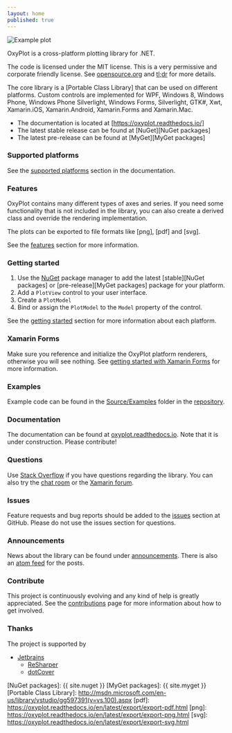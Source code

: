 ```yaml
---
layout: home
published: true
---
```


![Example plot]

OxyPlot is a cross-platform plotting library for .NET. 

The code is licensed under the MIT license. This is a very permissive and corporate friendly license. See [opensource.org](http://opensource.org/licenses/MIT) and [tl;dr](https://tldrlegal.com/license/mit-license) for more details.

The core library is a [Portable Class Library] that can be used on different platforms. Custom controls are implemented for WPF, Windows 8, Windows Phone, Windows Phone Silverlight, Windows Forms, Silverlight, GTK#, Xwt, Xamarin.iOS, Xamarin.Android, Xamarin.Forms and Xamarin.Mac.

- The documentation is located at [https://oxyplot.readthedocs.io/]
- The latest stable release can be found at [NuGet][NuGet packages]
- The latest pre-release can be found at [MyGet][MyGet packages]

### Supported platforms

See the [supported platforms] section in the documentation.

### Features

OxyPlot contains many different types of axes and series. If you need some functionality that is not included in the library, you can also create a derived class and override the rendering implementation.

The plots can be exported to file formats like [png], [pdf] and [svg].

See the [features] section for more information. 

### Getting started

1. Use the [NuGet] package manager to add the latest [stable][NuGet packages] or [pre-release][MyGet packages] package for your platform. 
2. Add a `PlotView` control to your user interface. 
3. Create a `PlotModel`
4. Bind or assign the `PlotModel` to the `Model` property of the control.

See the [getting started] section for more information about each platform. 

### Xamarin Forms

Make sure you reference and initialize the OxyPlot platform renderers, otherwise you will see nothing. See [getting started with Xamarin Forms] for more information. 

### Examples

Example code can be found in the [Source/Examples] folder in the [repository]. 

### Documentation

The documentation can be found at [oxyplot.readthedocs.io]. Note that it is under construction. Please contribute!

### Questions

Use [Stack Overflow] if you have questions regarding the library. You can also try the [chat room] or the [Xamarin forum].

### Issues

Feature requests and bug reports should be added to the [issues] section at GitHub. Please do not use the issues section for questions.

### Announcements

News about the library can be found under [announcements]. There is also an [atom feed] for the posts.

### Contribute

This project is continuously evolving and any kind of help is greatly appreciated. See the [contributions] page for more information about how to get involved.

### Thanks

The project is supported by

- [Jetbrains]
  - [ReSharper]
  - [dotCover]

[Example plot]: /public/images/normal-distributions.png
[NuGet]: http://www.nuget.org/
[NuGet packages]: {{ site.nuget }}
[MyGet packages]: {{ site.myget }}
[Portable Class Library]: http://msdn.microsoft.com/en-us/library/vstudio/gg597391(v=vs.100).aspx
[pdf]: https://oxyplot.readthedocs.io/en/latest/export/export-pdf.html
[png]: https://oxyplot.readthedocs.io/en/latest/export/export-png.html
[svg]: https://oxyplot.readthedocs.io/en/latest/export/export-svg.html

[features]: https://oxyplot.readthedocs.io/en/latest/introduction/features.html
[contributions]: https://github.com/oxyplot/oxyplot/blob/develop/.github/CONTRIBUTING.md
[getting started]: https://oxyplot.readthedocs.io/en/latest/getting-started/
[getting started with Xamarin Forms]: https://oxyplot.readthedocs.io/en/latest/getting-started/hello-xamarin-forms.html
[supported platforms]: https://oxyplot.readthedocs.io/en/latest/introduction/
[announcements]: /announcements
[atom feed]: https://oxyplot.github.io/atom.xml
[oxyplot.readthedocs.io]: https://oxyplot.readthedocs.io/en/latest/

[repository]: https://github.com/oxyplot/oxyplot
[Source/Examples]: https://github.com/oxyplot/oxyplot/tree/master/Source/Examples
[contributors]: https://github.com/oxyplot/oxyplot/graphs/contributors
[issues]: https://github.com/oxyplot/oxyplot/issues/

[oxyplot.userecho.com]: https://oxyplot.userecho.com/
[chat room]: https://gitter.im/oxyplot/oxyplot
[Stack Overflow]: http://stackoverflow.com/questions/tagged/oxyplot?sort=newest
[Xamarin forum]: http://forums.xamarin.com/search?Search=oxyplot
[twitter]: https://twitter.com/search?q=oxyplot
[twitter-hashtag]: https://twitter.com/search?q=%23oxyplot&src=hash

[xamarin-component]: http://components.xamarin.com/
[xamarin-mac]: http://xamarin.com/mac
[mono-mac]: http://www.mono-project.com/MonoMac

[Jetbrains]: http://www.jetbrains.com/
[ReSharper]: http://www.jetbrains.com/resharper/
[dotCover]: http://www.jetbrains.com/dotcover/index.html?topDC
[NDepend]: http://www.ndepend.com/
[Red Gate Software]: http://www.red-gate.com/
[ANTS]: http://www.red-gate.com/products/dotnet-development/ants-performance-profiler/
[Xamarin]: http://www.xamarin.com/
[OzCode]: http://www.oz-code.com/
[OzCode VS extension]: http://visualstudiogallery.msdn.microsoft.com/36925113-cdce-4953-a5d6-fb3d2912dad7
[UserEcho]: http://www.userecho.com/

[jetbrains-banner]: http://www.jetbrains.com/img/banners/Codebetter.png
